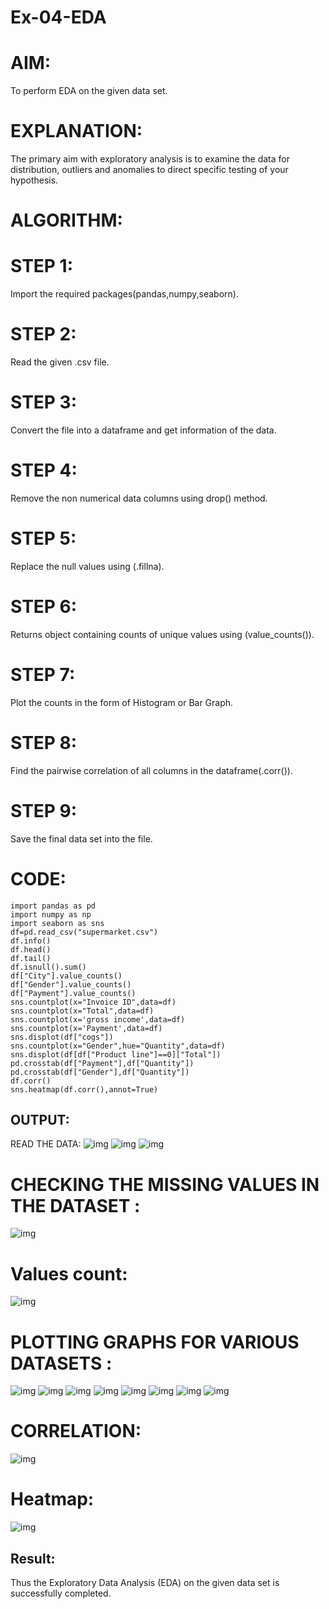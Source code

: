 # Ex-04-EDA
# AIM:
To perform EDA on the given data set.

# EXPLANATION:
The primary aim with exploratory analysis is to examine the data for distribution, outliers and anomalies to direct specific testing of your hypothesis.

# ALGORITHM:
# STEP 1:
Import the required packages(pandas,numpy,seaborn).

# STEP 2:
Read the given .csv file.

# STEP 3:
Convert the file into a dataframe and get information of the data.

# STEP 4:
Remove the non numerical data columns using drop() method.

# STEP 5:
Replace the null values using (.fillna).

# STEP 6:
Returns object containing counts of unique values using (value_counts()).

# STEP 7:
Plot the counts in the form of Histogram or Bar Graph.

# STEP 8:
Find the pairwise correlation of all columns in the dataframe(.corr()).

# STEP 9:
Save the final data set into the file.

# CODE:
```
import pandas as pd
import numpy as np
import seaborn as sns
df=pd.read_csv("supermarket.csv")
df.info()
df.head()
df.tail()
df.isnull().sum()
df["City"].value_counts()
df["Gender"].value_counts()
df["Payment"].value_counts()
sns.countplot(x="Invoice ID",data=df)
sns.countplot(x="Total",data=df)
sns.countplot(x='gross income',data=df)
sns.countplot(x='Payment',data=df)
sns.displot(df["cogs"])
sns.countplot(x="Gender",hue="Quantity",data=df)
sns.displot(df[df["Product line"]==0]["Total"])
pd.crosstab(df["Payment"],df["Quantity"])
pd.crosstab(df["Gender"],df["Quantity"])
df.corr()
sns.heatmap(df.corr(),annot=True)
```
## OUTPUT:
READ THE DATA:
![img](op1.png)
![img](op3.jpg)
![img](op4.jpg)

# CHECKING THE MISSING VALUES IN THE DATASET :
![img](op2.png)
# Values count:
![img](op6.png)
# PLOTTING GRAPHS FOR VARIOUS DATASETS :
![img](op7.jpg)
![img](op8.jpg)
![img](op9.jpg)
![img](op10.jpg)
![img](op11.jpg)
![img](op12.jpg)
![img](op14.jpg)
![img](op15.jpg)
# CORRELATION:
![img](op16c.jpg)
# Heatmap:
![img](op17h.jpg)
## Result:
Thus the Exploratory Data Analysis (EDA) on the given data set is successfully completed.